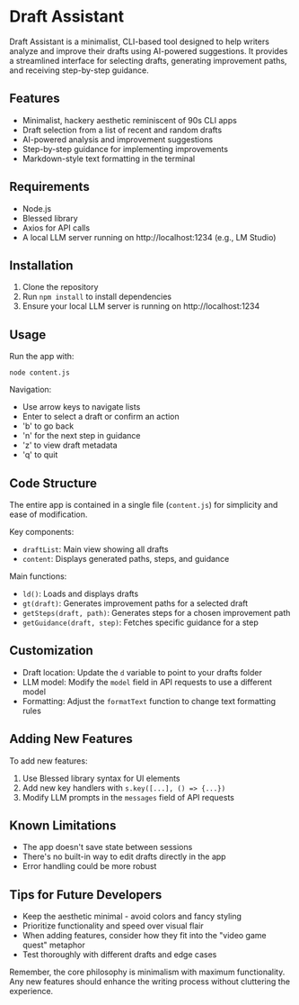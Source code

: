 # Draft Assistant

Draft Assistant is a minimalist, CLI-based tool designed to help writers analyze and improve their drafts using AI-powered suggestions. It provides a streamlined interface for selecting drafts, generating improvement paths, and receiving step-by-step guidance.

## Features

- Minimalist, hackery aesthetic reminiscent of 90s CLI apps
- Draft selection from a list of recent and random drafts
- AI-powered analysis and improvement suggestions
- Step-by-step guidance for implementing improvements
- Markdown-style text formatting in the terminal

## Requirements

- Node.js
- Blessed library
- Axios for API calls
- A local LLM server running on http://localhost:1234 (e.g., LM Studio)

## Installation

1. Clone the repository
2. Run `npm install` to install dependencies
3. Ensure your local LLM server is running on http://localhost:1234

## Usage

Run the app with:

```
node content.js
```

Navigation:
- Use arrow keys to navigate lists
- Enter to select a draft or confirm an action
- 'b' to go back
- 'n' for the next step in guidance
- 'z' to view draft metadata
- 'q' to quit

## Code Structure

The entire app is contained in a single file (`content.js`) for simplicity and ease of modification.

Key components:
- `draftList`: Main view showing all drafts
- `content`: Displays generated paths, steps, and guidance

Main functions:
- `ld()`: Loads and displays drafts
- `gt(draft)`: Generates improvement paths for a selected draft
- `getSteps(draft, path)`: Generates steps for a chosen improvement path
- `getGuidance(draft, step)`: Fetches specific guidance for a step

## Customization

- Draft location: Update the `d` variable to point to your drafts folder
- LLM model: Modify the `model` field in API requests to use a different model
- Formatting: Adjust the `formatText` function to change text formatting rules

## Adding New Features

To add new features:
1. Use Blessed library syntax for UI elements
2. Add new key handlers with `s.key([...], () => {...})`
3. Modify LLM prompts in the `messages` field of API requests

## Known Limitations

- The app doesn't save state between sessions
- There's no built-in way to edit drafts directly in the app
- Error handling could be more robust

## Tips for Future Developers

- Keep the aesthetic minimal - avoid colors and fancy styling
- Prioritize functionality and speed over visual flair
- When adding features, consider how they fit into the "video game quest" metaphor
- Test thoroughly with different drafts and edge cases

Remember, the core philosophy is minimalism with maximum functionality. Any new features should enhance the writing process without cluttering the experience.